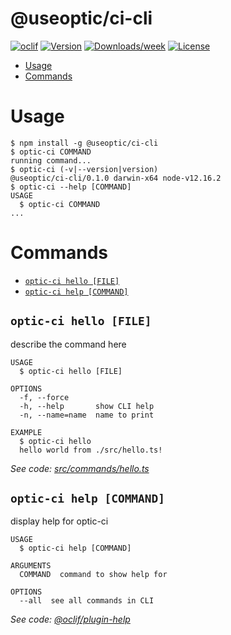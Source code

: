 @useoptic/ci-cli
===================



[![oclif](https://img.shields.io/badge/cli-oclif-brightgreen.svg)](https://oclif.io)
[![Version](https://img.shields.io/npm/v/@useoptic/ci-cli.svg)](https://npmjs.org/package/@useoptic/ci-cli)
[![Downloads/week](https://img.shields.io/npm/dw/@useoptic/ci-cli.svg)](https://npmjs.org/package/@useoptic/ci-cli)
[![License](https://img.shields.io/npm/l/@useoptic/ci-cli.svg)](https://github.com/opticdev/optic/blob/master/package.json)

<!-- toc -->
* [Usage](#usage)
* [Commands](#commands)
<!-- tocstop -->
# Usage
<!-- usage -->
```sh-session
$ npm install -g @useoptic/ci-cli
$ optic-ci COMMAND
running command...
$ optic-ci (-v|--version|version)
@useoptic/ci-cli/0.1.0 darwin-x64 node-v12.16.2
$ optic-ci --help [COMMAND]
USAGE
  $ optic-ci COMMAND
...
```
<!-- usagestop -->
# Commands
<!-- commands -->
* [`optic-ci hello [FILE]`](#optic-ci-hello-file)
* [`optic-ci help [COMMAND]`](#optic-ci-help-command)

## `optic-ci hello [FILE]`

describe the command here

```
USAGE
  $ optic-ci hello [FILE]

OPTIONS
  -f, --force
  -h, --help       show CLI help
  -n, --name=name  name to print

EXAMPLE
  $ optic-ci hello
  hello world from ./src/hello.ts!
```

_See code: [src/commands/hello.ts](https://github.com/opticdev/optic/blob/v0.1.0/src/commands/hello.ts)_

## `optic-ci help [COMMAND]`

display help for optic-ci

```
USAGE
  $ optic-ci help [COMMAND]

ARGUMENTS
  COMMAND  command to show help for

OPTIONS
  --all  see all commands in CLI
```

_See code: [@oclif/plugin-help](https://github.com/oclif/plugin-help/blob/v3.0.1/src/commands/help.ts)_
<!-- commandsstop -->
